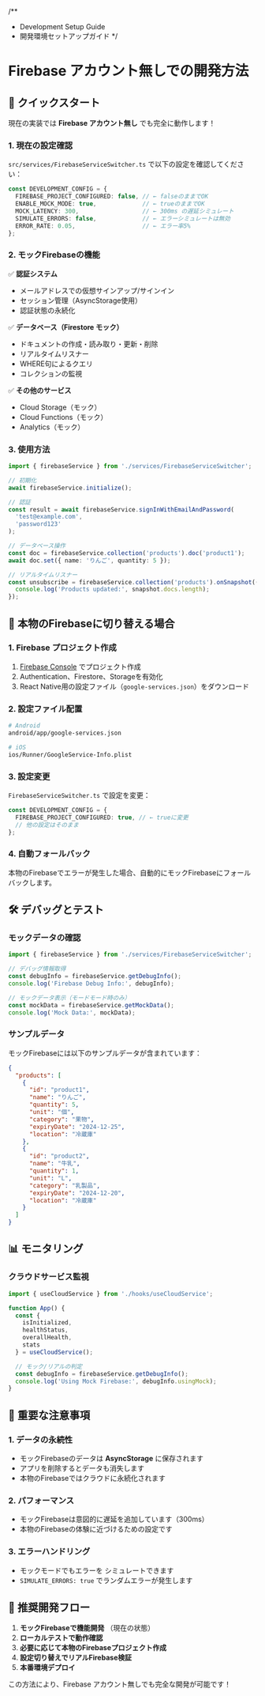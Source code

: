 /**
 * Development Setup Guide
 * 開発環境セットアップガイド
 */

# Firebase アカウント無しでの開発方法

## 🚀 クイックスタート

現在の実装では **Firebase アカウント無し** でも完全に動作します！

### 1. 現在の設定確認

`src/services/FirebaseServiceSwitcher.ts` で以下の設定を確認してください：

```typescript
const DEVELOPMENT_CONFIG = {
  FIREBASE_PROJECT_CONFIGURED: false, // ← falseのままでOK
  ENABLE_MOCK_MODE: true,             // ← trueのままでOK
  MOCK_LATENCY: 300,                  // ← 300ms の遅延シミュレート
  SIMULATE_ERRORS: false,             // ← エラーシミュレートは無効
  ERROR_RATE: 0.05,                   // ← エラー率5%
};
```

### 2. モックFirebaseの機能

✅ **認証システム**
- メールアドレスでの仮想サインアップ/サインイン
- セッション管理（AsyncStorage使用）
- 認証状態の永続化

✅ **データベース（Firestore モック）**
- ドキュメントの作成・読み取り・更新・削除
- リアルタイムリスナー
- WHERE句によるクエリ
- コレクションの監視

✅ **その他のサービス**
- Cloud Storage（モック）
- Cloud Functions（モック）
- Analytics（モック）

### 3. 使用方法

```typescript
import { firebaseService } from './services/FirebaseServiceSwitcher';

// 初期化
await firebaseService.initialize();

// 認証
const result = await firebaseService.signInWithEmailAndPassword(
  'test@example.com', 
  'password123'
);

// データベース操作
const doc = firebaseService.collection('products').doc('product1');
await doc.set({ name: 'りんご', quantity: 5 });

// リアルタイムリスナー
const unsubscribe = firebaseService.collection('products').onSnapshot((snapshot) => {
  console.log('Products updated:', snapshot.docs.length);
});
```

## 🔄 本物のFirebaseに切り替える場合

### 1. Firebase プロジェクト作成

1. [Firebase Console](https://console.firebase.google.com/) でプロジェクト作成
2. Authentication、Firestore、Storageを有効化
3. React Native用の設定ファイル（`google-services.json`）をダウンロード

### 2. 設定ファイル配置

```bash
# Android
android/app/google-services.json

# iOS  
ios/Runner/GoogleService-Info.plist
```

### 3. 設定変更

`FirebaseServiceSwitcher.ts` で設定を変更：

```typescript
const DEVELOPMENT_CONFIG = {
  FIREBASE_PROJECT_CONFIGURED: true, // ← trueに変更
  // 他の設定はそのまま
};
```

### 4. 自動フォールバック

本物のFirebaseでエラーが発生した場合、自動的にモックFirebaseにフォールバックします。

## 🛠️ デバッグとテスト

### モックデータの確認

```typescript
import { firebaseService } from './services/FirebaseServiceSwitcher';

// デバッグ情報取得
const debugInfo = firebaseService.getDebugInfo();
console.log('Firebase Debug Info:', debugInfo);

// モックデータ表示（モードモード時のみ）
const mockData = firebaseService.getMockData();
console.log('Mock Data:', mockData);
```

### サンプルデータ

モックFirebaseには以下のサンプルデータが含まれています：

```json
{
  "products": [
    {
      "id": "product1",
      "name": "りんご",
      "quantity": 5,
      "unit": "個",
      "category": "果物",
      "expiryDate": "2024-12-25",
      "location": "冷蔵庫"
    },
    {
      "id": "product2", 
      "name": "牛乳",
      "quantity": 1,
      "unit": "L",
      "category": "乳製品",
      "expiryDate": "2024-12-20",
      "location": "冷蔵庫"
    }
  ]
}
```

## 📊 モニタリング

### クラウドサービス監視

```typescript
import { useCloudService } from './hooks/useCloudService';

function App() {
  const {
    isInitialized,
    healthStatus,
    overallHealth,
    stats
  } = useCloudService();

  // モック/リアルの判定
  const debugInfo = firebaseService.getDebugInfo();
  console.log('Using Mock Firebase:', debugInfo.usingMock);
}
```

## 🚨 重要な注意事項

### 1. データの永続性
- モックFirebaseのデータは **AsyncStorage** に保存されます
- アプリを削除するとデータも消失します
- 本物のFirebaseではクラウドに永続化されます

### 2. パフォーマンス
- モックFirebaseは意図的に遅延を追加しています（300ms）
- 本物のFirebaseの体験に近づけるための設定です

### 3. エラーハンドリング
- モックモードでもエラーを シミュレートできます
- `SIMULATE_ERRORS: true` でランダムエラーが発生します

## 🎯 推奨開発フロー

1. **モックFirebaseで機能開発** （現在の状態）
2. **ローカルテストで動作確認**
3. **必要に応じて本物のFirebaseプロジェクト作成**
4. **設定切り替えでリアルFirebase検証**
5. **本番環境デプロイ**

この方法により、Firebase アカウント無しでも完全な開発が可能です！
